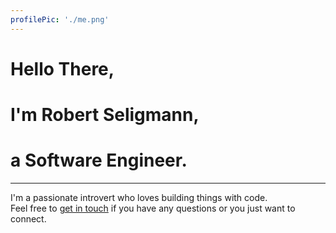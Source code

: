 ```yaml
---
profilePic: './me.png'
---
```


# Hello There,
# I'm __Robert Seligmann__,
# a Software Engineer.

---

I'm a passionate introvert who loves building things with code.  
Feel free to [get in touch](mailto:robert.seligmann@pm.me "robert.seligmann@pm.me") if you have any questions or you just want to connect.